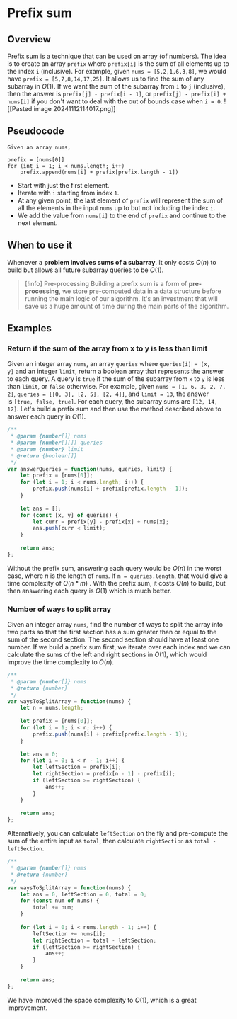 # Prefix sum
## Overview
Prefix sum is a technique that can be used on array (of numbers). The idea is to create an array `prefix` where `prefix[i]` is the sum of all elements up to the index `i` (inclusive).
For example, given `nums = [5,2,1,6,3,8]`, we would have `prefix = [5,7,8,14,17,25]`.
It allows us to find the sum of any subarray in $O(1)$. If we want the sum of the subarray from `i` to `j` (inclusive), then the answer is `prefix[j] - prefix[i - 1]`, or `prefix[j] - prefix[i] + nums[i]` if you don't want to deal with the out of bounds case when `i = 0`.
![[Pasted image 20241112114017.png]]
## Pseudocode
```
Given an array nums,

prefix = [nums[0]]
for (int i = 1; i < nums.length; i++)
    prefix.append(nums[i] + prefix[prefix.length - 1])
```
- Start with just the first element.
- Iterate with `i` starting from index `1`.
- At any given point, the last element of `prefix` will represent the sum of all the elements in the input `nums` up to but not including the index `i`.
- We add the value from `nums[i]` to the end of `prefix` and continue to the next element.
## When to use it
Whenever a **problem involves sums of a subarray**. It only costs $O(n)$ to build but allows all future subarray queries to be $O(1)$.

> [!info] Pre-processing
> Building a prefix sum is a form of **pre-processing**, we store pre-computed data in a data structure before running the main logic of our algorithm. It's an investment that will save us a huge amount of time during the main parts of the algorithm.
## Examples
### Return if the sum of the array from x to y is less than limit
Given an integer array `nums`, an array `queries` where `queries[i] = [x, y]` and an integer `limit`, return a boolean array that represents the answer to each query. A query is `true` if the sum of the subarray from `x` to `y` is less than `limit`, or `false` otherwise.
For example, given `nums = [1, 6, 3, 2, 7, 2]`, `queries = [[0, 3], [2, 5], [2, 4]]`, and `limit = 13`, the answer is `[true, false, true]`. For each query, the subarray sums are `[12, 14, 12]`.
Let's build a prefix sum and then use the method described above to answer each query in $O(1)$.
```js
/**
 * @param {number[]} nums
 * @param {number[][]} queries
 * @param {number} limit
 * @return {boolean[]}
 */
var answerQueries = function(nums, queries, limit) {
    let prefix = [nums[0]];
    for (let i = 1; i < nums.length; i++) {
        prefix.push(nums[i] + prefix[prefix.length - 1]);
    }
    
    let ans = [];
    for (const [x, y] of queries) {
        let curr = prefix[y] - prefix[x] + nums[x];
        ans.push(curr < limit);
    }
    
    return ans;
};
```
Without the prefix sum, answering each query would be $O(n)$ in the worst case, where $n$ is the length of `nums`. If `m = queries.length`, that would give a time complexity of $O(n*m)$ .
With the prefix sum, it costs $O(n)$ to build, but then answering each query is $O(1)$ which is much better.
### Number of ways to split array
Given an integer array `nums`, find the number of ways to split the array into two parts so that the first section has a sum greater than or equal to the sum of the second section. The second section should have at least one number.
If we build a prefix sum first, we iterate over each index and we can calculate the sums of the left and right sections in $O(1)$, which would improve the time complexity to $O(n)$.
```js
/**
 * @param {number[]} nums
 * @return {number}
 */
var waysToSplitArray = function(nums) {
    let n = nums.length;
    
    let prefix = [nums[0]];
    for (let i = 1; i < n; i++) {
        prefix.push(nums[i] + prefix[prefix.length - 1]);
    }
    
    let ans = 0;
    for (let i = 0; i < n - 1; i++) {
        let leftSection = prefix[i];
        let rightSection = prefix[n - 1] - prefix[i];
        if (leftSection >= rightSection) {
            ans++;
        }
    }
    
    return ans;
};
```
Alternatively, you can calculate `leftSection` on the fly and pre-compute the sum of the entire input as `total`, then calculate `rightSection` as `total - leftSection`.
```js
/**
 * @param {number[]} nums
 * @return {number}
 */
var waysToSplitArray = function(nums) {
    let ans = 0, leftSection = 0, total = 0;
    for (const num of nums) {
        total += num;
    }
    
    for (let i = 0; i < nums.length - 1; i++) {
        leftSection += nums[i];
        let rightSection = total - leftSection;
        if (leftSection >= rightSection) {
            ans++;
        }
    }
    
    return ans;
};
```
We have improved the space complexity to $O(1)$, which is a great improvement.
